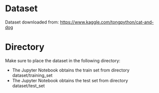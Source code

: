 # Dataset

Dataset downloaded from: https://www.kaggle.com/tongpython/cat-and-dog

# Directory
Make sure to place the dataset in the following directory:

- The Jupyter Notebook obtains the train set from directory dataset/training_set
- The Jupyter Notebook obtains the test set from directory dataset/test_set